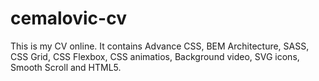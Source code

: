 # cemalovic-cv
This is my CV online. It contains Advance CSS, BEM Architecture, SASS, CSS Grid, CSS Flexbox, CSS animatios, Background video, SVG icons, Smooth Scroll and HTML5.
